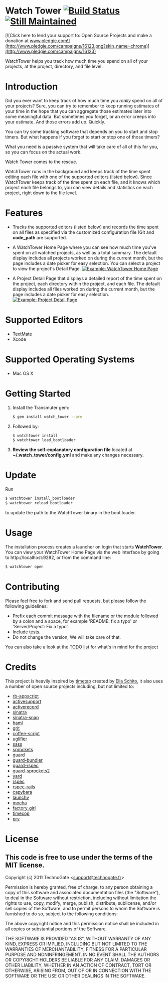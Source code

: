 # Watch Tower [![Build Status](http://travis-ci.org/TechnoGate/watch_tower.png)](http://travis-ci.org/TechnoGate/watch_tower) [![Still Maintained](http://stillmaintained.com/TechnoGate/watch_tower.png)](http://stillmaintained.com/TechnoGate/watch_tower)

[![Click here to lend your support to: Open Source Projects and make a donation at www.pledgie.com!](http://www.pledgie.com/campaigns/16123.png?skin_name=chrome)](http://www.pledgie.com/campaigns/16123)

WatchTower helps you track how much time you spend on all of your projects, at the project, directory, and file level.

# Introduction

Did you ever want to keep track of how much time you _really_ spend on all of your projects?
Sure, you can try to remember to keep running estimates of your time in the hope that you can aggregate 
those estimates later into some meaningful data. But sometimes you forget, or an error creeps into your estimate.
And those errors add up. Quickly.

You can try some tracking software that depends on you to start and stop timers. But what happens if you forget to 
start or stop one of those timers?

What you need is a passive system that will take care of all of this for you, so you can focus on the actual work.

Watch Tower comes to the rescue.

WatchTower runs in the background and keeps track of the time spent editing each file with one of the 
supported editors (listed below). Since WatchTower keeps track of the time spent on each file, and it knows which
project each file belongs to, you can view details and statistics on each project, right down to the file level.

# Features

- Tracks the supported editors (listed below) and records the time spent on all files as specified 
  via the customized configuration file (Git and  __code_path__ are supported.

- A WatchTower Home Page where you can see how much time you've spent on all watched projects, 
  as well as a total summary. The default display includes all projects worked on during the current month, but the page includes a date picker for 
  easy selection. You can select a project to view the project's Detail Page.
  [![Example: WatchTower Home Page](http://cloud.github.com/downloads/TechnoGate/watch_tower/home_page.png)](http://cloud.github.com/downloads/TechnoGate/watch_tower/home_page.png)

- A Project Detail Page that displays a detailed report of the time spent on the project,
  each directory within the project, and each file. 
  The default display includes all files worked on during the current month, but the page includes a date picker for
  easy selection.
  [![Example: Project Detail Page](http://cloud.github.com/downloads/TechnoGate/watch_tower/project_page.png)](http://cloud.github.com/downloads/TechnoGate/watch_tower/project_page.png)

# Supported Editors

- TextMate
- Xcode

# Supported Operating Systems

- Mac OS X

# Getting Started

1. Install the Transmuter gem:

    ```bash
    $ gem install watch_tower --pre
    ```
2. Followed by:

    ```bash
    $ watchtower install
    $ watchtower load_bootloader
    ```

3. __Review the self-explanatory configuration file__ located at __~/.watch_tower/config.yml__ and make any changes necessary.

# Update

Run 

```bash
$ watchtower install_bootloader
$ watchtower reload_bootloader
```

to update the path to the WatchTower binary in the boot loader.

# Usage

The installation process creates a launcher on login that starts __WatchTower__.
You can view your WatchTower Home Page via the web interface by going to http://localhost:9282, 
or from the command line:

```bash
$ watchtower open
```

# Contributing

Please feel free to fork and send pull requests, but please follow the
following guidelines:

- Prefix each commit message with the filename or the module followed by a
  colon and a space, for example 'README: fix a typo' or 'Server/Project: Fix
  a typo'.
- Include tests.
- Do not change the version, We will take care of that.

You can also take a look at the [TODO
list](https://github.com/TechnoGate/watch_tower/blob/master/TODO) for what's
in mind for the project

# Credits

This project is heavily inspired by
[timetap](https://github.com/elia/timetap) created by [Elia
Schito](https://github.com/elia), it also uses a number of open source
projects including, but not limited to:

- [rb-appscript](http://appscript.sourceforge.net/)
- [activesupport](https://github.com/rails/rails)
- [activerecord](https://github.com/rails/rails)
- [sinatra](https://github.com/sinatra/sinatra)
- [sinatra-snap](http://github.com/bcarlso/snap)
- [haml](http://haml-lang.com)
- [grit](https://github.com/mojombo/grit)
- [coffee-script](http://github.com/josh/ruby-coffee-script)
- [uglifier](https://github.com/lautis/uglifier)
- [sass](http://sass-lang.com)
- [sprockets](http://getsprockets.org/)
- [guard](https://github.com/guard/guard)
- [guard-bundler](https://github.com/guard/guard-bundler)
- [guard-rspec](https://github.com/guard/guard-rspec)
- [guard-sprockets2](https://github.com/stevehodgkiss/guard-sprockets2)
- [yard](http://github.com/lsegal/yard)
- [rspec](http://github.com/rspec/rspec)
- [rspec-rails](http://github.com/rspec/rspec-rails)
- [capybara](https://github.com/jnicklas/capybara)
- [launchy](https://github.com/copiousfreetime/launchy)
- [mocha](https://github.com/floehopper/mocha)
- [factory_girl](https://github.com/thoughtbot/factory_girl)
- [timecop](https://github.com/jtrupiano/timecop)
- [pry](https://github.com/pry/pry)

# License

## This code is free to use under the terms of the MIT license.

Copyright (c) 2011 TechnoGate &lt;support@technogate.fr&gt;

Permission is hereby granted, free of charge, to any person obtaining
a copy of this software and associated documentation files (the
"Software"), to deal in the Software without restriction, including
without limitation the rights to use, copy, modify, merge, publish,
distribute, sublicense, and/or sell copies of the Software, and to
permit persons to whom the Software is furnished to do so, subject to
the following conditions:

The above copyright notice and this permission notice shall be
included in all copies or substantial portions of the Software.

THE SOFTWARE IS PROVIDED "AS IS", WITHOUT WARRANTY OF ANY KIND,
EXPRESS OR IMPLIED, INCLUDING BUT NOT LIMITED TO THE WARRANTIES OF
MERCHANTABILITY, FITNESS FOR A PARTICULAR PURPOSE AND
NONINFRINGEMENT. IN NO EVENT SHALL THE AUTHORS OR COPYRIGHT HOLDERS BE
LIABLE FOR ANY CLAIM, DAMAGES OR OTHER LIABILITY, WHETHER IN AN ACTION
OF CONTRACT, TORT OR OTHERWISE, ARISING FROM, OUT OF OR IN CONNECTION
WITH THE SOFTWARE OR THE USE OR OTHER DEALINGS IN THE SOFTWARE.